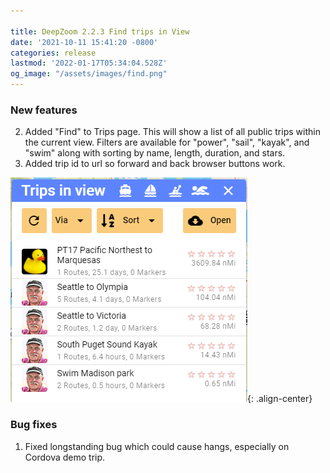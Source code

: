 ```yaml
---

title: DeepZoom 2.2.3 Find trips in View
date: '2021-10-11 15:41:20 -0800'
categories: release
lastmod: '2022-01-17T05:34:04.528Z'
og_image: "/assets/images/find.png"
---
```


### New features

2. Added "Find" to Trips page.  This will show a list of all public trips within the current view.  Filters are available for "power", "sail", "kayak", and "swim" along with sorting by name, length, duration, and stars.
3.  Added trip id to url so forward and back browser buttons work.

![](/assets/images/find.png){: .align-center}

### Bug fixes

1. Fixed longstanding bug which could cause hangs, especially on Cordova demo trip.




